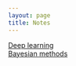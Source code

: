 ```yaml
---
layout: page
title: Notes
---
```


[Deep learning](/ml/deeplearning)  
[Bayesian methods](/ml/bayesianmethods)

